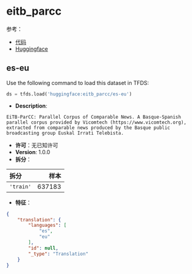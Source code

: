 # eitb_parcc

参考：

- [代码](https://github.com/huggingface/datasets/blob/master/datasets/eitb_parcc)
- [Huggingface](https://huggingface.co/datasets/eitb_parcc)

## es-eu

Use the following command to load this dataset in TFDS:

```python
ds = tfds.load('huggingface:eitb_parcc/es-eu')
```

- **Description**:

```
EiTB-ParCC: Parallel Corpus of Comparable News. A Basque-Spanish parallel corpus provided by Vicomtech (https://www.vicomtech.org), extracted from comparable news produced by the Basque public broadcasting group Euskal Irrati Telebista.
```

- **许可**：无已知许可
- **Version**: 1.0.0
- **拆分**：

拆分 | 样本
:-- | --:
`'train'` | 637183

- **特征**：

```json
{
    "translation": {
        "languages": [
            "es",
            "eu"
        ],
        "id": null,
        "_type": "Translation"
    }
}
```
